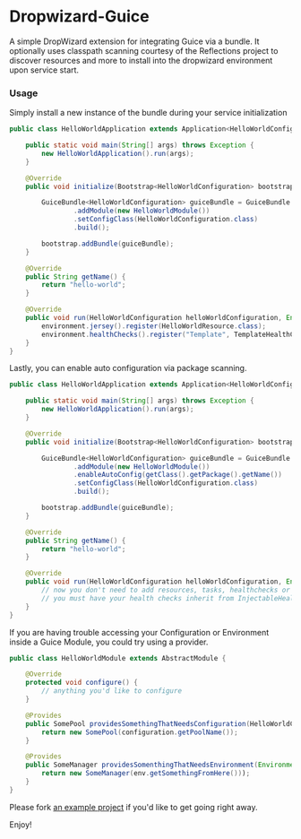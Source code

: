 Dropwizard-Guice
================

A simple DropWizard extension for integrating Guice via a bundle. It optionally uses classpath 
scanning courtesy of the Reflections project to discover resources and more to install into 
the dropwizard environment upon service start.

### Usage

Simply install a new instance of the bundle during your service initialization
```java
public class HelloWorldApplication extends Application<HelloWorldConfiguration> {

	public static void main(String[] args) throws Exception {
		new HelloWorldApplication().run(args);
	}

	@Override
	public void initialize(Bootstrap<HelloWorldConfiguration> bootstrap) {

		GuiceBundle<HelloWorldConfiguration> guiceBundle = GuiceBundle.<HelloWorldConfiguration>newBuilder()
				.addModule(new HelloWorldModule())
				.setConfigClass(HelloWorldConfiguration.class)
				.build();

		bootstrap.addBundle(guiceBundle);
	}

    @Override
    public String getName() {
        return "hello-world";
    }

	@Override
	public void run(HelloWorldConfiguration helloWorldConfiguration, Environment environment) throws Exception {
        environment.jersey().register(HelloWorldResource.class);
        environment.healthChecks().register("Template", TemplateHealthCheck.class);
	}
}
```

Lastly, you can enable auto configuration via package scanning.
```java
public class HelloWorldApplication extends Application<HelloWorldConfiguration> {

	public static void main(String[] args) throws Exception {
		new HelloWorldApplication().run(args);
	}

	@Override
	public void initialize(Bootstrap<HelloWorldConfiguration> bootstrap) {

		GuiceBundle<HelloWorldConfiguration> guiceBundle = GuiceBundle.<HelloWorldConfiguration>newBuilder()
				.addModule(new HelloWorldModule())
				.enableAutoConfig(getClass().getPackage().getName())
				.setConfigClass(HelloWorldConfiguration.class)
				.build();

		bootstrap.addBundle(guiceBundle);
	}

    @Override
    public String getName() {
        return "hello-world";
    }

	@Override
	public void run(HelloWorldConfiguration helloWorldConfiguration, Environment environment) throws Exception {
        // now you don't need to add resources, tasks, healthchecks or providers
        // you must have your health checks inherit from InjectableHealthCheck in order for them to be injected
	}
}
```
If you are having trouble accessing your Configuration or Environment inside a Guice Module, you could try using a provider.

```java
public class HelloWorldModule extends AbstractModule {

    @Override
    protected void configure() {
        // anything you'd like to configure
    }

    @Provides
    public SomePool providesSomethingThatNeedsConfiguration(HelloWorldConfiguration configuration) {
        return new SomePool(configuration.getPoolName());
    }

    @Provides
    public SomeManager providesSomenthingThatNeedsEnvironment(Environment env) {
        return new SomeManager(env.getSomethingFromHere()));
    }
}
```

Please fork [an example project](https://github.com/eliast/dropwizard-guice-example) if you'd like to get going right away. 

Enjoy!
